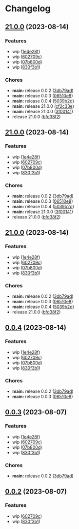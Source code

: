 # Changelog

## [21.0.0](https://github.com/marcel-stainless/test/compare/v21.0.0...v21.0.0) (2023-08-14)


### Features

* wip ([1e4e28f](https://github.com/marcel-stainless/test/commit/1e4e28f3260df124d9d07800c56911f551d7c9b6))
* wip ([602709c](https://github.com/marcel-stainless/test/commit/602709c8645dd67c66e7eff11e90435d7f0fd6e1))
* wip ([07b800d](https://github.com/marcel-stainless/test/commit/07b800d095f02f3d077bd41d8911d1c41d941279))
* wip ([830f3b1](https://github.com/marcel-stainless/test/commit/830f3b1acd6b0e63611c5e8805babb0e3f13a27b))


### Chores

* **main:** release 0.0.2 ([3db79ad](https://github.com/marcel-stainless/test/commit/3db79add271f1b5961667e1a822779734b5a2796))
* **main:** release 0.0.3 ([06510e8](https://github.com/marcel-stainless/test/commit/06510e852cb9b9eda2ed7cfa11f712c6c5ad52df))
* **main:** release 0.0.4 ([5039b2d](https://github.com/marcel-stainless/test/commit/5039b2dfb3727f3c581849fb333c138a5a12bdcb))
* **main:** release 21.0.0 ([cf2c33e](https://github.com/marcel-stainless/test/commit/cf2c33eb3ff87224ede7282cdc6a380d865a1ca4))
* **main:** release 21.0.0 ([3f00141](https://github.com/marcel-stainless/test/commit/3f00141242fc76d003402d478f6b3c2357f84242))
* release 21.0.0 ([bfd38f2](https://github.com/marcel-stainless/test/commit/bfd38f227bfc71d457c2607ba37b13f8c0fe68b6))

## [21.0.0](https://github.com/marcel-stainless/test/compare/v21.0.0...v21.0.0) (2023-08-14)


### Features

* wip ([1e4e28f](https://github.com/marcel-stainless/test/commit/1e4e28f3260df124d9d07800c56911f551d7c9b6))
* wip ([602709c](https://github.com/marcel-stainless/test/commit/602709c8645dd67c66e7eff11e90435d7f0fd6e1))
* wip ([07b800d](https://github.com/marcel-stainless/test/commit/07b800d095f02f3d077bd41d8911d1c41d941279))
* wip ([830f3b1](https://github.com/marcel-stainless/test/commit/830f3b1acd6b0e63611c5e8805babb0e3f13a27b))


### Chores

* **main:** release 0.0.2 ([3db79ad](https://github.com/marcel-stainless/test/commit/3db79add271f1b5961667e1a822779734b5a2796))
* **main:** release 0.0.3 ([06510e8](https://github.com/marcel-stainless/test/commit/06510e852cb9b9eda2ed7cfa11f712c6c5ad52df))
* **main:** release 0.0.4 ([5039b2d](https://github.com/marcel-stainless/test/commit/5039b2dfb3727f3c581849fb333c138a5a12bdcb))
* **main:** release 21.0.0 ([3f00141](https://github.com/marcel-stainless/test/commit/3f00141242fc76d003402d478f6b3c2357f84242))
* release 21.0.0 ([bfd38f2](https://github.com/marcel-stainless/test/commit/bfd38f227bfc71d457c2607ba37b13f8c0fe68b6))

## [21.0.0](https://github.com/marcel-stainless/test/compare/v0.0.4...v21.0.0) (2023-08-14)


### Features

* wip ([1e4e28f](https://github.com/marcel-stainless/test/commit/1e4e28f3260df124d9d07800c56911f551d7c9b6))
* wip ([602709c](https://github.com/marcel-stainless/test/commit/602709c8645dd67c66e7eff11e90435d7f0fd6e1))
* wip ([07b800d](https://github.com/marcel-stainless/test/commit/07b800d095f02f3d077bd41d8911d1c41d941279))
* wip ([830f3b1](https://github.com/marcel-stainless/test/commit/830f3b1acd6b0e63611c5e8805babb0e3f13a27b))


### Chores

* **main:** release 0.0.2 ([3db79ad](https://github.com/marcel-stainless/test/commit/3db79add271f1b5961667e1a822779734b5a2796))
* **main:** release 0.0.3 ([06510e8](https://github.com/marcel-stainless/test/commit/06510e852cb9b9eda2ed7cfa11f712c6c5ad52df))
* **main:** release 0.0.4 ([5039b2d](https://github.com/marcel-stainless/test/commit/5039b2dfb3727f3c581849fb333c138a5a12bdcb))
* release 21.0.0 ([bfd38f2](https://github.com/marcel-stainless/test/commit/bfd38f227bfc71d457c2607ba37b13f8c0fe68b6))

## [0.0.4](https://github.com/marcel-stainless/test/compare/v0.0.3...v0.0.4) (2023-08-14)


### Features

* wip ([1e4e28f](https://github.com/marcel-stainless/test/commit/1e4e28f3260df124d9d07800c56911f551d7c9b6))
* wip ([602709c](https://github.com/marcel-stainless/test/commit/602709c8645dd67c66e7eff11e90435d7f0fd6e1))
* wip ([07b800d](https://github.com/marcel-stainless/test/commit/07b800d095f02f3d077bd41d8911d1c41d941279))
* wip ([830f3b1](https://github.com/marcel-stainless/test/commit/830f3b1acd6b0e63611c5e8805babb0e3f13a27b))


### Chores

* **main:** release 0.0.2 ([3db79ad](https://github.com/marcel-stainless/test/commit/3db79add271f1b5961667e1a822779734b5a2796))
* **main:** release 0.0.3 ([06510e8](https://github.com/marcel-stainless/test/commit/06510e852cb9b9eda2ed7cfa11f712c6c5ad52df))

## [0.0.3](https://github.com/marcel-stainless/test/compare/v0.0.2...v0.0.3) (2023-08-07)


### Features

* wip ([1e4e28f](https://github.com/marcel-stainless/test/commit/1e4e28f3260df124d9d07800c56911f551d7c9b6))
* wip ([602709c](https://github.com/marcel-stainless/test/commit/602709c8645dd67c66e7eff11e90435d7f0fd6e1))
* wip ([07b800d](https://github.com/marcel-stainless/test/commit/07b800d095f02f3d077bd41d8911d1c41d941279))
* wip ([830f3b1](https://github.com/marcel-stainless/test/commit/830f3b1acd6b0e63611c5e8805babb0e3f13a27b))


### Chores

* **main:** release 0.0.2 ([3db79ad](https://github.com/marcel-stainless/test/commit/3db79add271f1b5961667e1a822779734b5a2796))

## [0.0.2](https://github.com/marcel-stainless/test/compare/v0.0.1...v0.0.2) (2023-08-07)


### Features

* wip ([602709c](https://github.com/marcel-stainless/test/commit/602709c8645dd67c66e7eff11e90435d7f0fd6e1))
* wip ([830f3b1](https://github.com/marcel-stainless/test/commit/830f3b1acd6b0e63611c5e8805babb0e3f13a27b))
